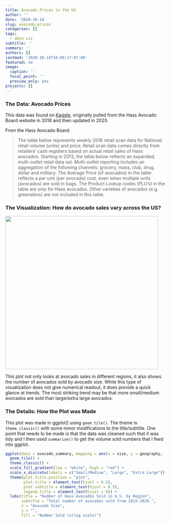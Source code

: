 ```yaml
---
title: Avocado Prices in the US
author: ''
date: '2020-10-14'
slug: avocado-prices
categories: []
tags:
  - data viz
subtitle: ''
summary: ''
authors: []
lastmod: '2020-10-14T16:09:17-07:00'
featured: no
image:
  caption: ''
  focal_point: ''
  preview_only: yes
projects: []
---
```






### The Data: Avocado Prices

This data was found on [Kaggle](https://www.kaggle.com/timmate/avocado-prices-2020#), originally pulled from the Hass Avocado Board website in 2018 and then updated in 2020.

From the Hass Avocado Board:

> The table below represents weekly 2018 retail scan data for National retail volume (units) and price. Retail scan data comes directly from retailers’ cash registers based on actual retail sales of Hass avocados. Starting in 2013, the table below reflects an expanded, multi-outlet retail data set. Multi-outlet reporting includes an aggregation of the following channels: grocery, mass, club, drug, dollar and military. The Average Price (of avocados) in the table reflects a per unit (per avocado) cost, even when multiple units (avocados) are sold in bags. The Product Lookup codes (PLU’s) in the table are only for Hass avocados. Other varieties of avocados (e.g. greenskins) are not included in this table.


### The Visualization: How do avocado sales vary across the US?



<img src="{{< blogdown/postref >}}index_files/figure-html/unnamed-chunk-2-1.png" width="480" />

This plot not only looks at avocado sales in different regions, it also shows the number of avocados sold by avocado size. While this type of visualization does not give numerical readout, it does provide a quick glance at trends. The most striking trend may be that more small/medium avocados are sold than large/extra large avocados.

### The Details: How the Plot was Made

This plot was made in ggplot2 using `geom_tile()`. The theme is `theme_classic()` with some minor modifications to the title/subtitle. One point that needs to be made is that the data was cleaned such that it was tidy and I then used `summarise()` to get the volume sold numbers that I feed into ggplot.


```r
ggplot(data = avocado_summary, mapping = aes(x = size, y = geography, fill = num_sold)) + 
  geom_tile() +
  theme_classic() +
  scale_fill_gradient(low = "white", high = "red") +
  scale_x_discrete(labels = c("Small/Medium", "Large", "Extra Large")) +
  theme(plot.title.position = "plot",
        plot.title = element_text(hjust = 0.5),
        plot.subtitle = element_text(hjust = 0.5),
        legend.title = element_text(hjust = 0)) +
  labs(title = "Number of Hass Avocados Sold in U.S. by Region",
       subtitle = "Total number of avocados sold from 2015-2020.",
       x = "Avocado Size", 
       y = "", 
       fill = "Number Sold \n(log scale)")
```

